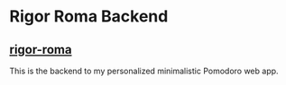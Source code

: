 # Rigor Roma Backend

## [rigor-roma](https://rigor-roma.fly.dev/)
This is the backend to my personalized minimalistic Pomodoro web app.

